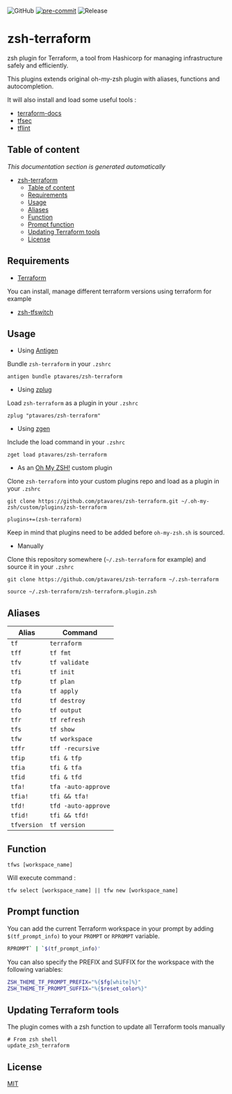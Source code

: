 ![GitHub](https://img.shields.io/github/license/ptavares/zsh-terraform)
[![pre-commit](https://img.shields.io/badge/pre--commit-enabled-brightgreen?logo=pre-commit&logoColor=white)](https://github.com/pre-commit/pre-commit)
![Release](https://img.shields.io/badge/Release_version-0.2.5-blue)

# zsh-terraform

zsh plugin for Terraform, a tool from Hashicorp for managing infrastructure safely and efficiently.

This plugins extends original oh-my-zsh plugin with aliases, functions and autocompletion.

It will also install and load some useful tools :
- [terraform-docs](https://github.com/terraform-docs/terraform-docs)
- [tfsec](https://github.com/aquasecurity/tfsec)
- [tflint](https://github.com/terraform-linters/tflint)

## Table of content

_This documentation section is generated automatically_

<!--TOC-->

- [zsh-terraform](#zsh-terraform)
  - [Table of content](#table-of-content)
  - [Requirements](#requirements)
  - [Usage](#usage)
  - [Aliases](#aliases)
  - [Function](#function)
  - [Prompt function](#prompt-function)
  - [Updating Terraform tools](#updating-terraform-tools)
  - [License](#license)

<!--TOC-->

## Requirements

- [Terraform](https://terraform.io/)

You can install, manage different terraform versions using terraform for example

- [zsh-tfswitch](https://github.com/ptavares/zsh-tfswitch)

## Usage

- Using [Antigen](https://github.com/zsh-users/antigen)

Bundle `zsh-terraform` in your `.zshrc`

```shell script
antigen bundle ptavares/zsh-terraform
```

- Using [zplug](https://github.com/b4b4r07/zplug)

Load `zsh-terraform` as a plugin in your `.zshrc`

```shell script
zplug "ptavares/zsh-terraform"
```

- Using [zgen](https://github.com/tarjoilija/zgen)

Include the load command in your `.zshrc`

```shell script
zget load ptavares/zsh-terraform
```

- As an [Oh My ZSH!](https://github.com/robbyrussell/oh-my-zsh) custom plugin

Clone `zsh-terraform` into your custom plugins repo and load as a plugin in your `.zshrc`

```shell script
git clone https://github.com/ptavares/zsh-terraform.git ~/.oh-my-zsh/custom/plugins/zsh-terraform
```

```shell script
plugins+=(zsh-terraform)
```

Keep in mind that plugins need to be added before `oh-my-zsh.sh` is sourced.

- Manually

Clone this repository somewhere (`~/.zsh-terraform` for example) and source it in your `.zshrc`

```shell script
git clone https://github.com/ptavares/zsh-terraform ~/.zsh-terraform
```

```shell script
source ~/.zsh-terraform/zsh-terraform.plugin.zsh
```


## Aliases

| Alias       | Command              |
| ----------- | -------------------- |
| `tf`        | `terraform`          |
| `tff`       | `tf fmt`             |
| `tfv`       | `tf validate`        |
| `tfi`       | `tf init`            |
| `tfp`       | `tf plan`            |
| `tfa`       | `tf apply`           |
| `tfd`       | `tf destroy`         |
| `tfo`       | `tf output`          |
| `tfr`       | `tf refresh`         |
| `tfs`       | `tf show`            |
| `tfw`       | `tf workspace`       |
| `tffr`      | `tff -recursive`     |
| `tfip`      | `tfi & tfp`          |
| `tfia`      | `tfi & tfa`          |
| `tfid`      | `tfi & tfd`          |
| `tfa!`      | `tfa -auto-approve`  |
| `tfia!`     | `tfi && tfa!`        |
| `tfd!`      | `tfd -auto-approve`  |
| `tfid!`     | `tfi && tfd!`        |
| `tfversion` | `tf version`         |

## Function

`tfws [workspace_name]`

Will execute command :

`tfw select [workspace_name] || tfw new [workspace_name]`

## Prompt function

You can add the current Terraform workspace in your prompt by adding `$(tf_prompt_info)`
to your `PROMPT` or `RPROMPT` variable.

```sh
RPROMPT` | `$(tf_prompt_info)'
```

You can also specify the PREFIX and SUFFIX for the workspace with the following variables:

```sh
ZSH_THEME_TF_PROMPT_PREFIX="%{$fg[white]%}"
ZSH_THEME_TF_PROMPT_SUFFIX="%{$reset_color%}"
```

## Updating Terraform tools

The plugin comes with a zsh function to update all Terraform tools manually

```shell script
# From zsh shell
update_zsh_terraform
```

## License

[MIT](LICENCE)
